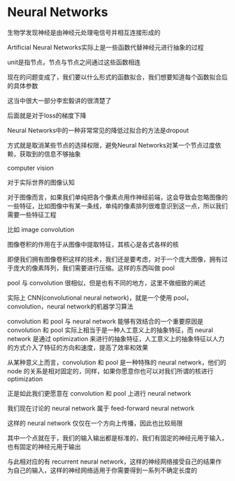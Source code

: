 # Neural Networks

 生物学发现神经是由神经元处理电信号并相互连接形成的

Artificial Neural Networks实际上是一些函数代替神经元进行抽象的过程

unit是指节点，节点与节点之间通过这些函数相连

现在的问题变成了，我们要以什么形式的函数拟合，我们想要知道每个函数拟合后的具体参数

这当中很大一部分李宏毅讲的很清楚了

后面就是对于loss的梯度下降

Neural Networks中的一种非常常见的降低过拟合的方法是dropout

方式就是取消某些节点的选择权限，避免Neural Networks对某一个节点过度依赖，获取到的信息不够抽象

computer vision

对于实际世界的图像认知

对于图像而言，如果我们单纯把各个像素点用作神经前端，这会导致会忽略图像的一些特征，比如图像中有某一条线，单纯的像素排列很难意识到这一点，所以我们需要一些特征工程

比如 image convolution

图像卷积的作用在于从图像中提取特征，其核心是各式各样的核

即便我们拥有图像卷积这样的技术，我们还是要考虑，对于一个庞大图像，拥有过于庞大的像素阵列，我们需要进行压缩。这样的东西叫做 pool

pool 与 convolution 很相似，但是也有不同的地方，这里不做细致的阐述

实际上 CNN(convolutional neural network)，就是一个使用 pool，convolution，neural network的机器学习算法

convolution 和 pool 与 neural network 能够有效结合的一个重要原因是 convolution 和 pool 实际上相当于是一种人工意义上的抽象特征，而 neural network 是通过 optimization 来进行的抽象特征，人工意义上的抽象特征以人力的方式介入了特征的方向和速度，提高了效率和效果

从某种意义上而言，convolution 和 pool 是一种特殊的 neural network，他们的 node 的关系是相对固定的，同样，如果你愿意你也可以对我们所谓的核进行 optimization

正是如此我们更愿意在 convolution 和 pool 上进行 neural network

我们现在讨论的 neural network 属于 feed-forward  neural network 

这样的 neural network 仅仅在一个方向上传播，因此也比较局限

其中一个点就在于，我们的输入输出都是标准的，我们有固定的神经元用于输入，也有固定的神经元用于输出

与此相对应的有 recurrent neural network，这样的神经网络接受自己的结果作为自己的输入，这样的神经网络适用于你需要得到一系列不确定长度的


